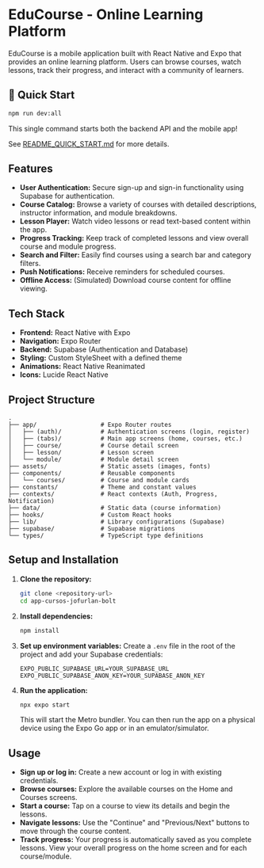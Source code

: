 # EduCourse - Online Learning Platform

EduCourse is a mobile application built with React Native and Expo that provides an online learning platform. Users can browse courses, watch lessons, track their progress, and interact with a community of learners.

## 🚀 Quick Start

```bash
npm run dev:all
```

This single command starts both the backend API and the mobile app!

See [README_QUICK_START.md](./README_QUICK_START.md) for more details.

## Features

- **User Authentication:** Secure sign-up and sign-in functionality using Supabase for authentication.
- **Course Catalog:** Browse a variety of courses with detailed descriptions, instructor information, and module breakdowns.
- **Lesson Player:** Watch video lessons or read text-based content within the app.
- **Progress Tracking:** Keep track of completed lessons and view overall course and module progress.
- **Search and Filter:** Easily find courses using a search bar and category filters.
- **Push Notifications:** Receive reminders for scheduled courses.
- **Offline Access:** (Simulated) Download course content for offline viewing.

## Tech Stack

- **Frontend:** React Native with Expo
- **Navigation:** Expo Router
- **Backend:** Supabase (Authentication and Database)
- **Styling:** Custom StyleSheet with a defined theme
- **Animations:** React Native Reanimated
- **Icons:** Lucide React Native

## Project Structure

```
.
├── app/                  # Expo Router routes
│   ├── (auth)/           # Authentication screens (login, register)
│   ├── (tabs)/           # Main app screens (home, courses, etc.)
│   ├── course/           # Course detail screen
│   ├── lesson/           # Lesson screen
│   └── module/           # Module detail screen
├── assets/               # Static assets (images, fonts)
├── components/           # Reusable components
│   └── courses/          # Course and module cards
├── constants/            # Theme and constant values
├── contexts/             # React contexts (Auth, Progress, Notification)
├── data/                 # Static data (course information)
├── hooks/                # Custom React hooks
├── lib/                  # Library configurations (Supabase)
├── supabase/             # Supabase migrations
└── types/                # TypeScript type definitions
```

## Setup and Installation

1. **Clone the repository:**
   ```bash
   git clone <repository-url>
   cd app-cursos-jofurlan-bolt
   ```

2. **Install dependencies:**
   ```bash
   npm install
   ```

3. **Set up environment variables:**
   Create a `.env` file in the root of the project and add your Supabase credentials:
   ```
   EXPO_PUBLIC_SUPABASE_URL=YOUR_SUPABASE_URL
   EXPO_PUBLIC_SUPABASE_ANON_KEY=YOUR_SUPABASE_ANON_KEY
   ```

4. **Run the application:**
   ```bash
   npx expo start
   ```
   This will start the Metro bundler. You can then run the app on a physical device using the Expo Go app or in an emulator/simulator.

## Usage

- **Sign up or log in:** Create a new account or log in with existing credentials.
- **Browse courses:** Explore the available courses on the Home and Courses screens.
- **Start a course:** Tap on a course to view its details and begin the lessons.
- **Navigate lessons:** Use the "Continue" and "Previous/Next" buttons to move through the course content.
- **Track progress:** Your progress is automatically saved as you complete lessons. View your overall progress on the home screen and for each course/module.
